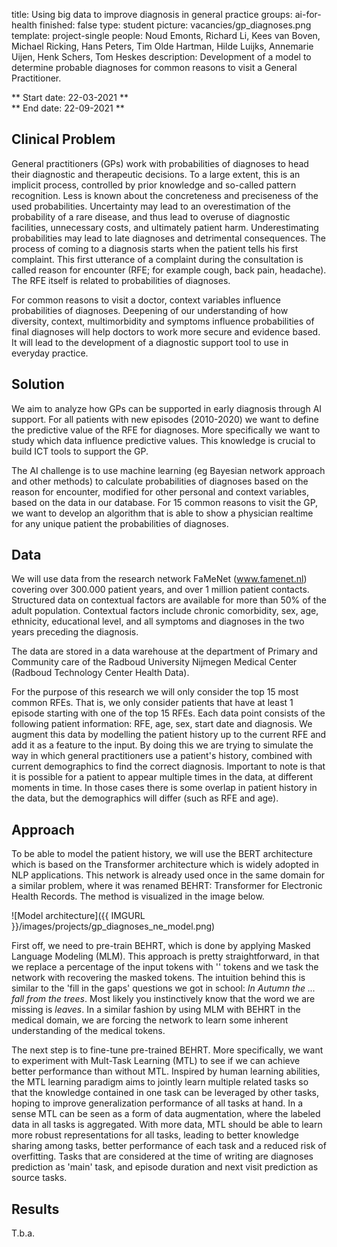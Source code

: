 title: Using big data to improve diagnosis in general practice
groups: ai-for-health
finished: false
type: student
picture: vacancies/gp_diagnoses.png
template: project-single
people: Noud Emonts, Richard Li, Kees van Boven, Michael Ricking, Hans Peters, Tim Olde Hartman, Hilde Luijks, Annemarie Uijen, Henk Schers, Tom Heskes
description: Development of a model to determine probable diagnoses for common reasons to visit a General Practitioner.

** Start date: 22-03-2021 ** <br>
** End date: 22-09-2021 **

## Clinical Problem 
General practitioners (GPs) work with probabilities of diagnoses to head their diagnostic and therapeutic decisions. To a large extent, this is an implicit process, controlled by prior knowledge and so-called pattern recognition. Less is known about the concreteness and preciseness of the used probabilities. Uncertainty may lead to an overestimation of the probability of a rare disease, and thus lead to overuse of diagnostic facilities, unnecessary costs, and ultimately patient harm. Underestimating probabilities may lead to late diagnoses and detrimental consequences. The process of coming to a diagnosis starts when the patient tells his first complaint. This first utterance of a complaint during the consultation is called reason for encounter (RFE; for example cough, back pain, headache). The RFE itself is related to probabilities of diagnoses. 

For common reasons to visit a doctor, context variables influence probabilities of diagnoses. Deepening of our understanding of how diversity, context, multimorbidity and symptoms influence probabilities of final diagnoses will help doctors to work more secure and evidence based. It will lead to the development of a diagnostic support tool to use in everyday practice. 

## Solution
We aim to analyze how GPs can be supported in early diagnosis through AI support. For all patients with new episodes (2010-2020) we want to define the predictive value of the RFE for diagnoses. More specifically we want to study which data influence predictive values. This knowledge is crucial to build ICT tools to support the GP.

The AI challenge is to use machine learning (eg Bayesian network approach and other methods) to calculate probabilities of diagnoses based on the reason for encounter, modified for other personal and context variables, based on the data in our database. For 15 common reasons to visit the GP, we want to develop an algorithm that is able to show a physician realtime for any unique patient the probabilities of diagnoses.

## Data
We will use data from the research network FaMeNet (www.famenet.nl) covering over 300.000 patient years, and over 1 million patient contacts. Structured data on contextual factors are available for more than 50% of the adult population. Contextual factors include chronic comorbidity, sex, age, ethnicity, educational level, and all symptoms and diagnoses in the two years preceding the diagnosis.

The data are stored in a data warehouse at the department of Primary and Community care of the Radboud University Nijmegen Medical Center (Radboud Technology Center Health Data). 

For the purpose of this research we will only consider the top 15 most common RFEs. That is, we only consider patients that have at least 1 episode starting with one of the top 15 RFEs. Each data point consists of the following patient information: RFE, age, sex, start date and diagnosis. We augment this data by modelling the patient history up to the current RFE and add it as a feature to the input. By doing this we are trying to simulate the way in which general practitioners use a patient's history, combined with current demographics to find the correct diagnosis. Important to note is that it is possible for a patient to appear multiple times in the data, at different moments in time. In those cases there is some overlap in patient history in the data, but the demographics will differ (such as RFE and age).


## Approach
To be able to model the patient history, we will use the BERT architecture which is based on the Transformer architecture which is widely adopted in NLP applications. This network is already used once in the same domain for a similar problem, where it was renamed BEHRT: Transformer for Electronic Health Records. The method is visualized in the image below.

![Model architecture]({{ IMGURL }}/images/projects/gp_diagnoses_ne_model.png)

First off, we need to pre-train BEHRT, which is done by applying Masked Language Modeling (MLM). This approach is pretty straightforward, in that we replace a percentage of the input tokens with '<MASK>' tokens and we task the network with recovering the masked tokens. The intuition behind this is similar to the 'fill in the gaps' questions we got in school: *In Autumn the ... fall from the trees*. Most likely you instinctively know that the word we are missing is *leaves*. In a similar fashion by using MLM with BEHRT in the medical domain, we are forcing the network to learn some inherent understanding of the medical tokens.

The next step is to fine-tune pre-trained BEHRT. More specifically, we want to experiment with Mult-Task Learning (MTL) to see if we can achieve better performance than without MTL. Inspired by human learning abilities, the MTL learning paradigm aims to jointly learn multiple related tasks so that the knowledge contained in one task can be leveraged by other tasks, hoping to improve generalization performance of all tasks at hand. In a sense MTL can be seen as a form of data augmentation, where the labeled data in all tasks is aggregated. With more data, MTL should be able to learn more robust representations for all tasks, leading to better knowledge sharing among tasks, better performance of each task and a reduced risk of overfitting. Tasks that are considered at the time of writing are diagnoses prediction as 'main' task, and episode duration and next visit prediction as source tasks.

## Results
T.b.a.
